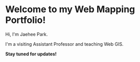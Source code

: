 # Welcome to my Web Mapping Portfolio!

Hi, I'm Jaehee Park. 

I'm a visiting Assistant Professor and teaching Web GIS.

**Stay tuned for updates!**
